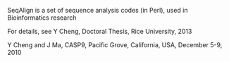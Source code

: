 SeqAlign is a set of sequence analysis codes (in Perl), used in Bioinformatics research

For details, see
Y Cheng, Doctoral Thesis, Rice University, 2013

Y Cheng and J Ma, CASP9, Pacific Grove, California, USA, December 5-9, 2010
